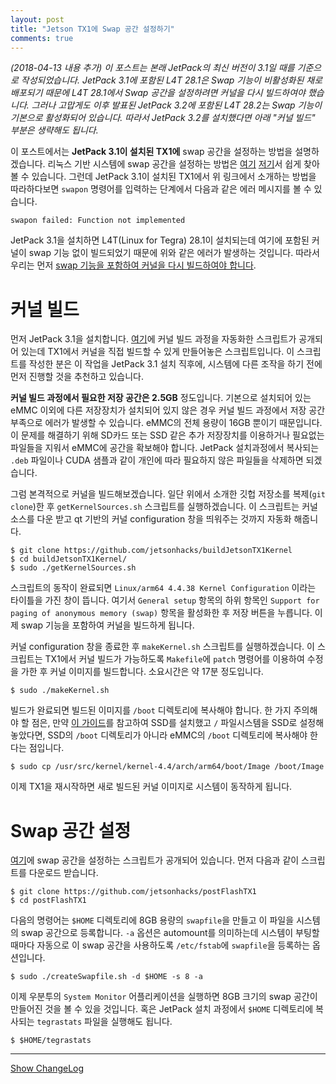 ```yaml
---
layout: post
title: "Jetson TX1에 Swap 공간 설정하기"
comments: true
---
```


_(2018-04-13 내용 추가) 이 포스트는 본래 JetPack의 최신 버전이 3.1일 때를 기준으로 작성되었습니다. JetPack 3.1에 포함된 L4T 28.1은 Swap 기능이 비활성화된 채로 배포되기 때문에 L4T 28.1에서 Swap 공간을 설정하려면 커널을 다시 빌드하여야 했습니다. 그러나 고맙게도 이후 발표된 JetPack 3.2에 포함된 L4T 28.2는 Swap 기능이 기본으로 활성화되어 있습니다. 따라서 JetPack 3.2를 설치했다면 아래 "커널 빌드" 부분은 생략해도 됩니다._

이 포스트에서는 **JetPack 3.1이 설치된 TX1에** swap 공간을 설정하는 방법을 설명하겠습니다. 리눅스 기반 시스템에 swap 공간을 설정하는 방법은 [여기](http://www.jetsonhacks.com/2016/12/21/jetson-tx1-swap-file-and-development-preparation/) [저기](https://jkjung-avt.github.io/swap-on-tx1/)서 쉽게 찾아볼 수 있습니다. 그런데 JetPack 3.1이 설치된 TX1에서 위 링크에서 소개하는 방법을 따라하다보면 `swapon` 명령어를 입력하는 단계에서 다음과 같은 에러 메시지를 볼 수 있습니다.

```
swapon failed: Function not implemented
```

JetPack 3.1을 설치하면 L4T(Linux for Tegra) 28.1이 설치되는데 여기에 포함된 커널이 swap 기능 없이 빌드되었기 때문에 위와 같은 에러가 발생하는 것입니다. 따라서 우리는 먼저 [swap 기능을 포함하여 커널을 다시 빌드하여야 합니다](https://devtalk.nvidia.com/default/topic/901380/tx1-swapon-failed-function-not-implemented/).

# 커널 빌드

먼저 JetPack 3.1을 설치합니다. [여기](https://github.com/jetsonhacks/buildJetsonTX1Kernel)에 커널 빌드 과정을 자동화한 스크립트가 공개되어 있는데 TX1에서 커널을 직접 빌드할 수 있게 만들어놓은 스크립트입니다. 이 스크립트를 작성한 분은 이 작업을 JetPack 3.1 설치 직후에, 시스템에 다른 조작을 하기 전에 먼저 진행할 것을 추천하고 있습니다.

**커널 빌드 과정에서 필요한 저장 공간은 2.5GB** 정도입니다. 기본으로 설치되어 있는 eMMC 이외에 다른 저장장치가 설치되어 있지 않은 경우 커널 빌드 과정에서 저장 공간 부족으로 에러가 발생할 수 있습니다. eMMC의 전체 용량이 16GB 뿐이기 때문입니다. 이 문제를 해결하기 위해 SD카드 또는 SSD 같은 추가 저장장치를 이용하거나 필요없는 파일들을 지워서 eMMC에 공간을 확보해야 합니다. JetPack 설치과정에서 복사되는 `.deb` 파일이나 CUDA 샘플과 같이 개인에 따라 필요하지 않은 파일들을 삭제하면 되겠습니다.

그럼 본격적으로 커널을 빌드해보겠습니다. 일단 위에서 소개한 깃헙 저장소를 복제(`git clone`)한 후 `getKernelSources.sh` 스크립트를 실행하겠습니다. 이 스크립트는 커널 소스를 다운 받고 qt 기반의 커널 configuration 창을 띄워주는 것까지 자동화 해줍니다.

```shell
$ git clone https://github.com/jetsonhacks/buildJetsonTX1Kernel
$ cd buildJetsonTX1Kernel/
$ sudo ./getKernelSources.sh
```

스크립트의 동작이 완료되면 `Linux/arm64 4.4.38 Kernel Configuration` 이라는 타이틀을 가진 창이 뜹니다.
여기서 `General setup` 항목의 하위 항목인 `Support for paging of anonymous memory (swap)` 항목을 활성화한 후 저장 버튼을 누릅니다. 이제 swap 기능을 포함하여 커널을 빌드하게 됩니다.

커널 configuration 창을 종료한 후 `makeKernel.sh` 스크립트를 실행하겠습니다. 이 스크립트는 TX1에서 커널 빌드가 가능하도록 `Makefile`에 `patch` 명령어를 이용하여 수정을 가한 후 커널 이미지를 빌드합니다. 소요시간은 약 17분 정도입니다.

```shell
$ sudo ./makeKernel.sh
```

빌드가 완료되면 빌드된 이미지를 `/boot` 디렉토리에 복사해야 합니다. 한 가지 주의해야 할 점은, 만약 [이 가이드](http://www.jetsonhacks.com/2017/01/28/install-samsung-ssd-on-nvidia-jetson-tx1/)를 참고하여 SSD를 설치했고 `/` 파일시스템을 SSD로 설정해 놓았다면, SSD의 `/boot` 디렉토리가 아니라 eMMC의 `/boot` 디렉토리에 복사해야 한다는 점입니다.

```shell
$ sudo cp /usr/src/kernel/kernel-4.4/arch/arm64/boot/Image /boot/Image
```

이제 TX1을 재시작하면 새로 빌드된 커널 이미지로 시스템이 동작하게 됩니다.

# Swap 공간 설정

[여기](https://github.com/jetsonhacks/postFlashTX1)에 swap 공간을 설정하는 스크립트가 공개되어 있습니다. 먼저 다음과 같이 스크립트를 다운로드 받습니다.

```shell
$ git clone https://github.com/jetsonhacks/postFlashTX1
$ cd postFlashTX1
```

다음의 명령어는 `$HOME` 디렉토리에 8GB 용량의 `swapfile`을 만들고 이 파일을 시스템의 swap 공간으로 등록합니다. `-a` 옵션은 automount를 의미하는데 시스템이 부팅할 때마다 자동으로 이 swap 공간을 사용하도록 `/etc/fstab`에 `swapfile`을 등록하는 옵션입니다.

```shell
$ sudo ./createSwapfile.sh -d $HOME -s 8 -a
```

이제 우분투의 `System Monitor` 어플리케이션을 실행하면 8GB 크기의 swap 공간이 만들어진 것을 볼 수 있을 것입니다. 혹은 JetPack 설치 과정에서 `$HOME` 디렉토리에 복사되는 `tegrastats` 파일을 실행해도 됩니다.

```shell
$ $HOME/tegrastats
```

----------
<a href="javascript:showChangeLog();">Show ChangeLog</a>
<div id="post_changelog" style="display:none;">
<table>
  <tr>
    <th>Version</th>
    <th>Description</th>
    <th>Date</th>
  </tr>
  <tr>
    <td class="td_center">0.1</td>
    <td>Draft</td>
    <td class="td_center">2017-12-15</td>
  </tr>
  <tr>
    <td class="td_center">1.0</td>
    <td>Publish</td>
    <td class="td_center">2017-12-18</td>
  </tr>
  <tr>
    <td class="td_center">1.1</td>
    <td>Refined</td>
    <td class="td_center">2017-12-22</td>
  </tr>
  <tr>
    <td class="td_center">2.0</td>
    <td>L4T 28.2 in JetPack 3.2 has swap enabled by default</td>
    <td class="td_center">2018-04-13</td>
  </tr>
</table>
</div>

